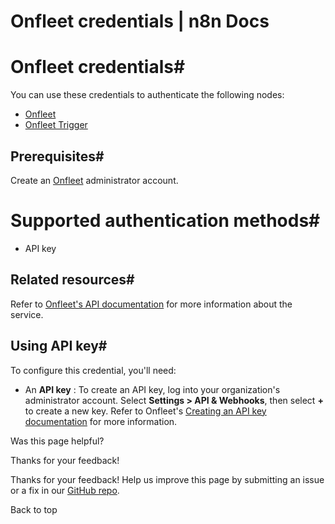 # Onfleet credentials | n8n Docs

[ ](https://github.com/n8n-io/n8n-docs/edit/main/docs/integrations/builtin/credentials/onfleet.md "Edit this page")

# Onfleet credentials#

You can use these credentials to authenticate the following nodes:

  * [Onfleet](../../app-nodes/n8n-nodes-base.onfleet/)
  * [Onfleet Trigger](../../trigger-nodes/n8n-nodes-base.onfleettrigger/)

## Prerequisites#

Create an [Onfleet](https://onfleet.com/) administrator account.

# Supported authentication methods#

  * API key

## Related resources#

Refer to [Onfleet's API documentation](https://docs.onfleet.com/reference/introduction) for more information about the service.

## Using API key#

To configure this credential, you'll need:

  * An **API key** : To create an API key, log into your organization's administrator account. Select **Settings > API & Webhooks**, then select **+** to create a new key. Refer to Onfleet's [Creating an API key documentation](https://support.onfleet.com/hc/en-us/articles/360045763292-API) for more information.

Was this page helpful? 

Thanks for your feedback! 

Thanks for your feedback! Help us improve this page by submitting an issue or a fix in our [GitHub repo](https://github.com/n8n-io/n8n-docs). 

Back to top